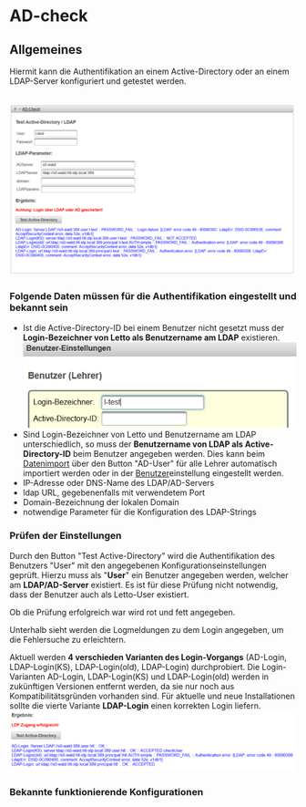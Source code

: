 # AD-check
## Allgemeines
Hiermit kann die Authentifikation an einem Active-Directory oder an einem LDAP-Server konfiguriert und getestet werden.

<br>![ClipCapIt-190121-193330.PNG](ClipCapIt-190121-193330.PNG)

###  Folgende Daten müssen für die Authentifikation eingestellt und bekannt sein 
* Ist die Active-Directory-ID bei einem Benutzer nicht gesetzt muss der **Login-Bezeichner von Letto als Benutzername am LDAP** existieren.
<br>![ClipCapIt-190121-192228.PNG](ClipCapIt-190121-192228.PNG)
* Sind Login-Bezeichner von Letto und Benutzername am LDAP unterschiedlich, so muss der **Benutzername von LDAP als Active-Directory-ID** beim Benutzer angegeben werden. Dies kann beim [Datenimport](../Datenimport/index.md) über den Button "AD-User" für alle Lehrer automatisch importiert werden oder in der [Benutzer](../Benutzer/index.md)einstellung eingestellt werden.
* IP-Adresse oder DNS-Name des LDAP/AD-Servers
* ldap URL, gegebenenfalls mit verwendetem Port
* Domain-Bezeichnung der lokalen Domain
* notwendige Parameter für die Konfiguration des LDAP-Strings

###  Prüfen der Einstellungen 
Durch den Button "Test Active-Directory" wird die Authentifikation des Benutzers "User" mit den angegebenen Konfigurationseinstellungen geprüft. Hierzu muss als "**User**" ein Benutzer angegeben werden, welcher am **LDAP/AD-Server** existiert. Es ist für diese Prüfung nicht notwendig, dass der Benutzer auch als Letto-User existiert.

Ob die Prüfung erfolgreich war wird rot und fett angegeben.

Unterhalb sieht werden die Logmeldungen zu dem Login angegeben, um die Fehlersuche zu erleichtern.

Aktuell werden **4 verschieden Varianten des Login-Vorgangs** (AD-Login, LDAP-Login(KS), LDAP-Login(old), LDAP-Login) durchprobiert. Die Login-Varianten AD-Login, LDAP-Login(KS) und LDAP-Login(old) werden in zukünftigen Versionen entfernt werden, da sie nur noch aus Kompatibilitätsgründen vorhanden sind. Für aktuelle und neue Installationen sollte die vierte Variante **LDAP-Login** einen korrekten Login liefern.
<br>![ClipCapIt-190121-194521.PNG](ClipCapIt-190121-194521.PNG)

###  Bekannte funktionierende Konfigurationen 
